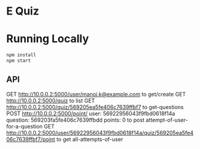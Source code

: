 # E Quiz

# Running Locally

``` bash
npm install
npm start
```
## API

GET http://10.0.0.2:5000/user/manoj.k@example.com to get/create
GET http://10.0.0.2:5000/quiz to list
GET http://10.0.0.2:5000/quiz/569205ea5fe406c7639ffbf7 to get-questions
POST http://10.0.0.2:5000/point/
user: 56922956043f9fbd0618f14a
question: 569203fa5fe406c7639ffbdd
points: 0
to post attempt-of-user-for-a-question
GET http://10.0.0.2:5000/user/56922956043f9fbd0618f14a/quiz/569205ea5fe406c7639ffbf7/point to get all-attempts-of-user
